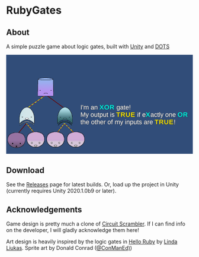 # RubyGates

## About

A simple puzzle game about logic gates, built with [Unity](https://unity.com/) and [DOTS](https://unity.com/dots)

![image](https://raw.githubusercontent.com/cdwfs/RubyGates/master/screenshot.png)

## Download

See the [Releases](https://github.com/cdwfs/RubyGates/releases) page for latest builds. Or, load up the project in Unity (currently requires Unity 2020.1.0b9 or later).

## Acknowledgements

Game design is pretty much a clone of [Circuit Scrambler](https://www.youtube.com/watch?v=bg35pi9t8f4). If I can find info on the developer, I will gladly acknowledge them here!

Art design is heavily inspired by the logic gates in [Hello Ruby](https://www.helloruby.com/) by [Linda Liukas](https://www.helloruby.com/about#lindaliukas). Sprite art by Donald Conrad ([@ConManEd)](https://twitter.com/ConManEd))

